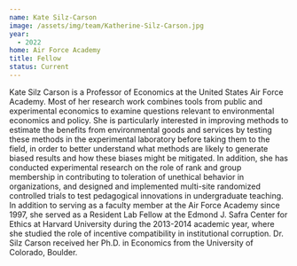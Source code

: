 ```yaml
---
name: Kate Silz-Carson
image: /assets/img/team/Katherine-Silz-Carson.jpg
year:
  - 2022
home: Air Force Academy
title: Fellow
status: Current
---
```


Kate Silz Carson is a Professor of Economics at the United States Air Force Academy.  Most of her research work combines tools from public and experimental economics to examine questions relevant to environmental economics and policy.  She is particularly interested in improving methods to estimate the benefits from environmental goods and services by testing these methods in the experimental laboratory before taking them to the field, in order to better understand what methods are likely to generate biased results and how these biases might be mitigated.  In addition, she has conducted experimental research on the role of rank and group membership in contributing to toleration of unethical behavior in organizations, and designed and implemented multi-site randomized controlled trials to test pedagogical innovations in undergraduate teaching.  In addition to serving as a faculty member at the Air Force Academy since 1997, she served as a Resident Lab Fellow at the Edmond J. Safra Center for Ethics at Harvard University during the 2013-2014 academic year, where she studied the role of incentive compatibility in institutional corruption.  Dr. Silz Carson received her Ph.D. in Economics from the University of Colorado, Boulder.
